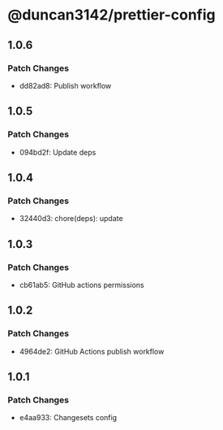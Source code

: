 # @duncan3142/prettier-config

## 1.0.6

### Patch Changes

- dd82ad8: Publish workflow

## 1.0.5

### Patch Changes

- 094bd2f: Update deps

## 1.0.4

### Patch Changes

- 32440d3: chore(deps): update

## 1.0.3

### Patch Changes

- cb61ab5: GitHub actions permissions

## 1.0.2

### Patch Changes

- 4964de2: GitHub Actions publish workflow

## 1.0.1

### Patch Changes

- e4aa933: Changesets config
